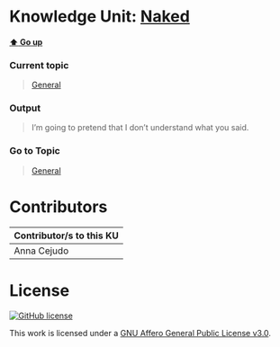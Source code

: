 # Knowledge Unit: [Naked](../../knowledge_units/general/naked.md)

#### [:arrow_up: Go up](../../topics/general.md)
### Current topic
> [General](../../topics/general.md)
### Output
> I’m going to pretend that I don’t understand what you said.
### Go to Topic
> [General](../../topics/general.md)


# Contributors

| Contributor/s to this KU |
| - | 
| Anna Cejudo |

# License
[![GitHub license](https://img.shields.io/github/license/inbrainz/cerebro)](https://github.com/inbrainz/cerebro/blob/master/LICENSE)

This work is licensed under a [GNU Affero General Public License v3.0](https://www.gnu.org/licenses/agpl-3.0.txt).